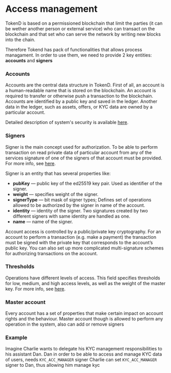 # Access management
TokenD is based on a permissioned blockchain that limit the parties (it can be wether another person or external service) who can transact on the blockchain and that set who can serve the network by writing new blocks into the chain.

Therefore Tokend has pack of functionalities that allows process managament. In order to use them, we need to provide 2 key entities: **accounts** and **signers**

### Accounts

Accounts are the central data structure in TokenD. First of all, an account is a human-readable name that is stored on the blockchain. An account is required to transfer or otherwise push a transaction to the blockchain. Accounts are identified by a public key and saved in the ledger. Another data in the ledger, such as assets, offers, or KYC data are owned by a particular account.

Detailed description of system's security is available [here](technical-details/security).

### Signers

Signer is the main concept used for authorization. To be able to perform transaction on read private data of particular account from any of the services signature of one of the signers of that account must be provided. For more info, see [here](technical-details/key-entities/signer).

Signer is an entity that has several properties like: 
   * **pubKey** — public key of the ed25519 key pair. Used as identifier of the signer.
   * **weight** — specifies weight of the signer.
   * **signerType**  — bit mask of signer types; Defines set of operations allowed to be authorized by the signer in name of the account.
   * **identity** — identity of the signer. Two signatures created by two different signers with same identity are handled as one.
   * **name** — name of the signer.

Account access is controlled by a public/private key cryptography. For an account to perform a transaction (e.g. make a payment) the transaction must be signed with the private key that corresponds to the account’s public key. You can also set up more complicated multi-signature schemes for authorizing transactions on the account.

### Thresholds

Operations have different levels of access. This field specifies thresholds for low, medium, and high access levels, as well as the weight of the master key. For more info, see [here](technical-details/security#thresholds).

### Master account 
Every account has a set of properties that make certain impact on account rights and the behaviour. Master account though is allowed to perform any operation in the system, also can add or remove signers

### Example

Imagine Charlie wants to delegate his KYC management responsibilities to his assistant Dan.
Dan in order to be able to access and manage KYC data of users, needs `KYC_ACC_MANAGER` signer
Charlie can set `KYC_ACC_MANAGER` signer to Dan, thus allowing him manage kyc
